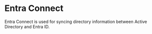 # Entra Connect  
Entra Connect is used for syncing directory information between Active Directory and Entra ID.


